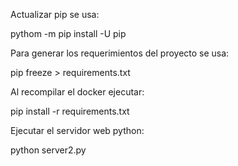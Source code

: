 Actualizar pip se usa:

pythom -m pip install -U pip


Para generar los requerimientos del proyecto se usa:

pip freeze > requirements.txt


Al recompilar el docker ejecutar:

pip install -r requirements.txt


Ejecutar el servidor web python:

python server2.py
